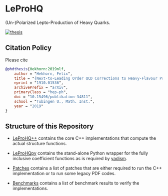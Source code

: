 # LeProHQ
(Un-)Polarized Lepto-Production of Heavy Quarks.

[![thesis](https://img.shields.io/badge/DOI-%20%20%20%2010.15496%2Fpublikation--34811-blue)](https://inspirehep.net/literature/1757437)

## Citation Policy

Please cite
```bibtex
@phdthesis{Hekhorn:2019nlf,
    author = "Hekhorn, Felix",
    title = "{Next-to-Leading Order QCD Corrections to Heavy-Flavour Production in Neutral Current DIS}",
    eprint = "1910.01536",
    archivePrefix = "arXiv",
    primaryClass = "hep-ph",
    doi = "10.15496/publikation-34811",
    school = "Tubingen U., Math. Inst.",
    year = "2019"
}
```

## Structure of this Repository

- [LeProHQ++](https://github.com/felixhekhorn/LeProHQ/tree/main/LeProHQ%2B%2B) contains the core C++ implementations that compute the actual structure functions.

- [LeProHQpy](https://github.com/felixhekhorn/LeProHQ/tree/main/LeProHQpy) contains the stand-alone Python wrapper for the fully inclusive coefficient functions as is required by [yadism](https://n3pdf.github.io/yadism/).

- [Patches](https://github.com/felixhekhorn/LeProHQ/tree/main/Patches) contains a list of patches that are either required to run the C++ implementation or to run some legacy PDF codes.

- [Benchmarks](https://github.com/felixhekhorn/LeProHQ/tree/main/Benchmarks) contains a list of benchmark results to verify the implementations.

